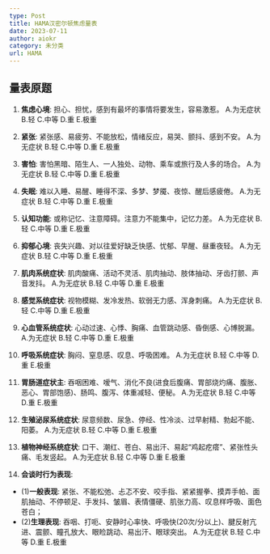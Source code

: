 ```yaml
---
type: Post
title: HAMA汉密尔顿焦虑量表
date: 2023-07-11
author: aiokr
category: 未分类
url: HAMA
---
```


## 量表原题  

1. **焦虑心境**: 担心、担忧，感到有最坏的事情将要发生，容易激惹。
     A.为无症状  B.轻  C.中等  D.重  E.极重

2. **紧张**: 紧张感、易疲劳、不能放松，情绪反应，易哭、颤抖、感到不安。
     A.为无症状  B.轻  C.中等  D.重  E.极重

3. **害怕**: 害怕黑暗、陌生人、一人独处、动物、乘车或旅行及人多的场合。
     A.为无症状  B.轻  C.中等  D.重  E.极重

4. **失眠**: 难以入睡、易醒、睡得不深、多梦、梦魇、夜惊、醒后感疲倦。
     A.为无症状  B.轻  C.中等  D.重  E.极重

5. **认知功能**: 或称记忆、注意障碍。注意力不能集中，记忆力差。
     A.为无症状  B.轻  C.中等  D.重  E.极重

6. **抑郁心境**: 丧失兴趣、对以往爱好缺乏快感、忧郁、早醒、昼重夜轻。
     A.为无症状  B.轻  C.中等  D.重  E.极重

7. **肌肉系统症状**: 肌肉酸痛、活动不灵活、肌肉抽动、肢体抽动、牙齿打颤、声音发抖。
     A.为无症状  B.轻  C.中等  D.重  E.极重

8. **感觉系统症状**: 视物模糊、发冷发热、软弱无力感、浑身刺痛。
     A.为无症状  B.轻  C.中等  D.重  E.极重

9. **心血管系统症状**: 心动过速、心悸、胸痛、血管跳动感、昏倒感、心博脱漏。
     A.为无症状  B.轻  C.中等  D.重  E.极重

10. **呼吸系统症状**: 胸闷、窒息感、叹息、呼吸困难。
     A.为无症状  B.轻  C.中等  D.重  E.极重

11. **胃肠道症状主**: 吞咽困难、嗳气、消化不良(进食后腹痛、胃部烧灼痛、腹胀、恶心、胃部饱感)、肠鸣、腹泻、体重减轻、便秘。
     A.为无症状  B.轻  C.中等  D.重  E.极重

12. **生殖泌尿系统症状**: 尿意频数、尿急、停经、性冷淡、过早射精、勃起不能、阳萎。
     A.为无症状  B.轻  C.中等  D.重  E.极重

13. **植物神经系统症状**: 口干、潮红、苍白、易出汗、易起“鸡起疙瘩”、紧张性头痛、毛发竖起。
     A.为无症状  B.轻  C.中等  D.重  E.极重

14. **会谈时行为表现**: 
  - (1)**一般表现**: 紧张、不能松弛、忐忑不安、咬手指、紧紧握拳、摸弄手帕、面肌抽动、不停顿足、手发抖、皱眉、表情僵硬、肌张力高、叹息样呼吸、面色苍白；
  - (2)**生理表现**: 吞咽、打呃、安静时心率快、呼吸快(20次/分以上)、腱反射亢进、震颤、瞳孔放大、眼睑跳动、易出汗、眼球突出。
     A.为无症状  B.轻  C.中等  D.重  E.极重
